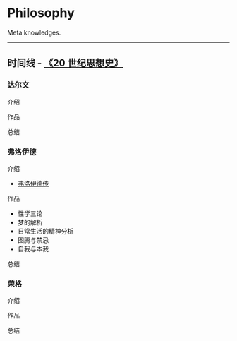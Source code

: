 # Philosophy

Meta knowledges.

---

## 时间线 - [《20 世纪思想史》](https://book.douban.com/subject/34449288/)

### 达尔文

介绍

作品

总结

### 弗洛伊德

介绍

- [弗洛伊德传](https://book.douban.com/subject/26348833/)

作品

- 性学三论
- 梦的解析
- 日常生活的精神分析
- 图腾与禁忌
- 自我与本我

总结

### 荣格

介绍

作品

总结
